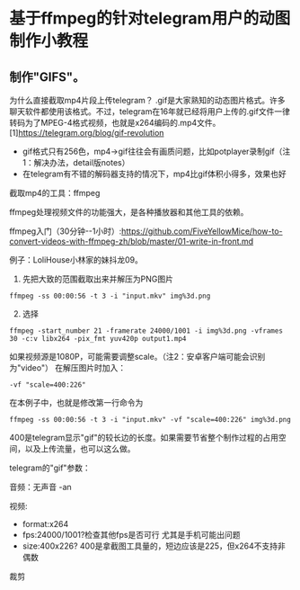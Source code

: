 # 基于ffmpeg的针对telegram用户的动图制作小教程

## 制作"GIFS"。

为什么直接截取mp4片段上传telegram？
.gif是大家熟知的动态图片格式。许多聊天软件都使用该格式。不过，telegram在16年就已经将用户上传的.gif文件一律转码为了MPEG-4格式视频，也就是x264编码的.mp4文件。[1]https://telegram.org/blog/gif-revolution

- gif格式只有256色，mp4->gif往往会有画质问题，比如potplayer录制gif（注1：解决办法，detail版notes）
- 在telegram有不错的解码器支持的情况下，mp4比gif体积小得多，效果也好

截取mp4的工具：ffmpeg

ffmpeg处理视频文件的功能强大，是各种播放器和其他工具的依赖。

ffmpeg入门（30分钟--1小时）:https://github.com/FiveYellowMice/how-to-convert-videos-with-ffmpeg-zh/blob/master/01-write-in-front.md

例子：LoliHouse小林家的妹抖龙09。

1. 先把大致的范围截取出来并解压为PNG图片

``
ffmpeg -ss 00:00:56 -t 3 -i "input.mkv" img%3d.png
``

2. 选择

``
ffmpeg -start_number 21 -framerate 24000/1001 -i img%3d.png -vframes 30 -c:v libx264 -pix_fmt yuv420p output1.mp4 
``

如果视频源是1080P，可能需要调整scale。（注2：安卓客户端可能会识别为"video"）
在解压图片时加入：

``
-vf "scale=400:226"
``

在本例子中，也就是修改第一行命令为

``
ffmpeg -ss 00:00:56 -t 3 -i "input.mkv" -vf "scale=400:226" img%3d.png
``

400是telegram显示"gif"的较长边的长度。如果需要节省整个制作过程的占用空间，以及上传流量，也可以这么做。

telegram的"gif"参数：

音频：无声音 -an 

视频: 
- format:x264
- fps:24000/1001?检查其他fps是否可行 尤其是手机可能出问题
- size:400x226? 400是拿截图工具量的，短边应该是225，但x264不支持非偶数

裁剪
